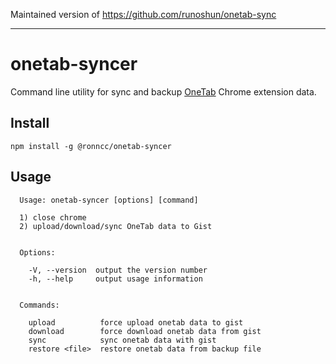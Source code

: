 
Maintained version of https://github.com/runoshun/onetab-sync

---

# onetab-syncer
Command line utility for sync and backup [OneTab](https://chrome.google.com/webstore/detail/onetab/chphlpgkkbolifaimnlloiipkdnihall) Chrome extension data.

## Install
```
npm install -g @ronncc/onetab-syncer
```

## Usage
```
  Usage: onetab-syncer [options] [command]

  1) close chrome
  2) upload/download/sync OneTab data to Gist


  Options:

    -V, --version  output the version number
    -h, --help     output usage information


  Commands:

    upload          force upload onetab data to gist
    download        force download onetab data from gist
    sync            sync onetab data with gist
    restore <file>  restore onetab data from backup file
```

